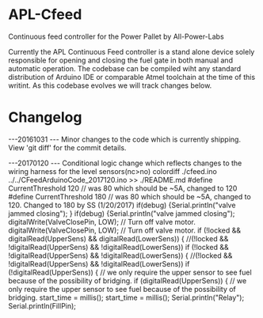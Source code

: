 APL-Cfeed
=========

Continuous feed controller for the Power Pallet by All-Power-Labs

Currently the APL Continuous Feed controller is a stand alone device solely responsible for opening and closing the fuel gate in both manual and automatic operation. 
The codebase can be compiled wiht any standard distribution of Arduino IDE or comparable Atmel toolchain at the time of this writint. As this codebase evolves we will track changes below. 

Changelog
=========
---20161031 --- Minor changes to the code which is currently shipping. View 'git diff' for the commit details. 

---20170120 --- Conditional logic change which reflects changes to the wiring harness for the level sensors(nc>no)
colordiff ./cfeed.ino ../../CFeedArduinoCode_2017120.ino >> ./README.md 
#define CurrentThreshold 120           // was 80 which should be ~5A, changed to 120
#define CurrentThreshold 180           // was 80 which should be ~5A, changed to 120. Changed to 180 by SS (1/20/2017)
if(debug) {Serial.println("valve jammed closing"); }
if(debug) {Serial.println("valve jammed closing");
digitalWrite(ValveClosePin, LOW);               // Turn off valve motor.
digitalWrite(ValveClosePin, LOW);         // Turn off valve motor.
if (!locked && digitalRead(UpperSens) && digitalRead(LowerSens)) {          //(!locked && !digitalRead(UpperSens) && !digitalRead(LowerSens))
if (!locked && !digitalRead(UpperSens) && !digitalRead(LowerSens)) {          //(!locked && !digitalRead(UpperSens) && !digitalRead(LowerSens))
if (!digitalRead(UpperSens)) {     // we only require the upper sensor to see fuel because of the possibility of bridging.
if (digitalRead(UpperSens)) {     // we only require the upper sensor to see fuel because of the possibility of bridging.
start_time = millis();
start_time = millis();
Serial.println("Relay");
Serial.println(FillPin);



